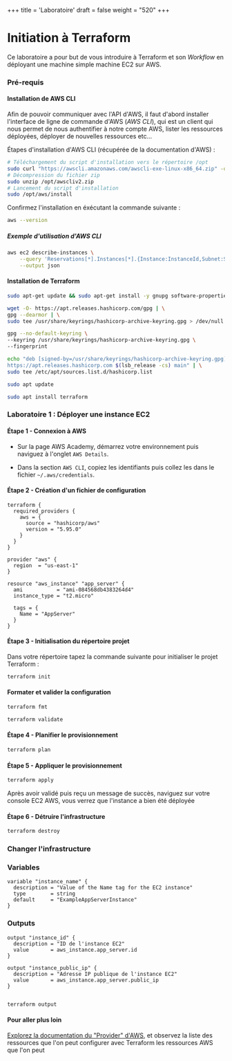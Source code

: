 +++
title = 'Laboratoire'
draft = false
weight = "520"
+++

# Initiation à Terraform

Ce laboratoire a pour but de vous introduire à Terraform et son *Workflow* en déployant une machine simple machine EC2 sur AWS. 

### Pré-requis
#### Installation de AWS CLI

Afin de pouvoir communiquer avec l'API d'AWS, il faut d'abord installer l'interface de ligne de commande d'AWS (*AWS CLI*), qui est un client qui nous permet de nous authentifier à notre compte AWS, lister les ressources déployées, déployer de nouvelles ressources etc...

Étapes d'installation d'AWS CLI (récupérée de la documentation d'AWS) :

```bash
# Téléchargement du script d'installation vers le répertoire /opt
sudo curl "https://awscli.amazonaws.com/awscli-exe-linux-x86_64.zip" -o "/opt/awscliv2.zip"
# Décompression du fichier zip
sudo unzip /opt/awscliv2.zip
# Lancement du script d'installation
sudo /opt/aws/install
```

Confirmez l'installation en éxécutant la commande suivante : 
```bash
aws --version
```

##### Exemple d'utilisation d'AWS CLI
```bash
aws ec2 describe-instances \
    --query 'Reservations[*].Instances[*].{Instance:InstanceId,Subnet:SubnetId}' \
    --output json
```

#### Installation de Terraform

```bash
sudo apt-get update && sudo apt-get install -y gnupg software-properties-common
```

```bash
wget -O- https://apt.releases.hashicorp.com/gpg | \
gpg --dearmor | \
sudo tee /usr/share/keyrings/hashicorp-archive-keyring.gpg > /dev/null
```

```bash
gpg --no-default-keyring \
--keyring /usr/share/keyrings/hashicorp-archive-keyring.gpg \
--fingerprint

```
```bash
echo "deb [signed-by=/usr/share/keyrings/hashicorp-archive-keyring.gpg] \
https://apt.releases.hashicorp.com $(lsb_release -cs) main" | \
sudo tee /etc/apt/sources.list.d/hashicorp.list
```
```bash
sudo apt update
```
```bash
sudo apt install terraform
```

### Laboratoire 1 : Déployer une instance EC2

#### Étape 1 - Connexion à AWS
+ Sur la page AWS Academy, démarrez votre environnement puis naviguez à l'onglet `AWS Details`.

+ Dans la section `AWS CLI`, copiez les identifiants puis collez les dans le fichier `~/.aws/credentials`.

#### Étape 2 - Création d'un fichier de configuration
```
terraform {
  required_providers {
    aws = {
      source = "hashicorp/aws"
      version = "5.95.0"
    }
  }
}

provider "aws" {
  region  = "us-east-1"
}

resource "aws_instance" "app_server" {
  ami           = "ami-084568db4383264d4"
  instance_type = "t2.micro"

  tags = {
    Name = "AppServer"
  }
}
```

#### Étape 3 - Initialisation du répertoire projet

Dans votre répertoire tapez la commande suivante pour initialiser le projet Terraform : 
```bash
terraform init
```

#### Formater et valider la configuration
```bash
terraform fmt
```

```bash
terraform validate
```

#### Étape 4 - Planifier le provisionnement
```bash
terraform plan
```

#### Étape 5 - Appliquer le provisionnement
```bash
terraform apply
```

Après avoir validé puis reçu un message de succès, naviguez sur votre console EC2 AWS, vous verrez que l'instance a bien été déployée

#### Étape 6 - Détruire l'infrastructure
```bash
terraform destroy
```

### Changer l'infrastructure

### Variables
```
variable "instance_name" {
  description = "Value of the Name tag for the EC2 instance"
  type        = string
  default     = "ExampleAppServerInstance"
}
```
### Outputs
```
output "instance_id" {
  description = "ID de l'instance EC2"
  value       = aws_instance.app_server.id
}

output "instance_public_ip" {
  description = "Adresse IP publique de l'instance EC2"
  value       = aws_instance.app_server.public_ip
}


```
```bash
terraform output
```
#### Pour aller plus loin
[Explorez la documentation du "Provider" d'AWS](https://registry.terraform.io/providers/hashicorp/aws/latest/docs), et observez la liste des ressources que l'on peut configurer avec Terraform les ressources AWS que l'on peut 


